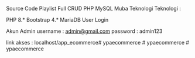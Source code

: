 Source Code Playlist Full CRUD PHP MySQL Muba Teknologi
Teknologi :

PHP 8.*
Bootstrap 4.*
MariaDB
User Login

Akun Admin
username : admin@gmail.com
password : admin123

link akses : localhost/app_ecommerce#   y p a e c o m m e r c e  
 #   y p a e c o m m e r c e  
 #   y p a e c o m m e r c e  
 